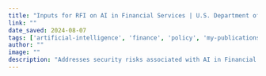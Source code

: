 ```yaml
---
title: "Inputs for RFI on AI in Financial Services | U.S. Department of Treasury"
link: ""
date_saved: 2024-08-07
tags: ['artificial-intelligence', 'finance', 'policy', 'my-publications']
author: ""
image: ""
description: "Addresses security risks associated with AI in Financial Services, responding to the U.S. Department of the Treasury's RFI."
---
```

